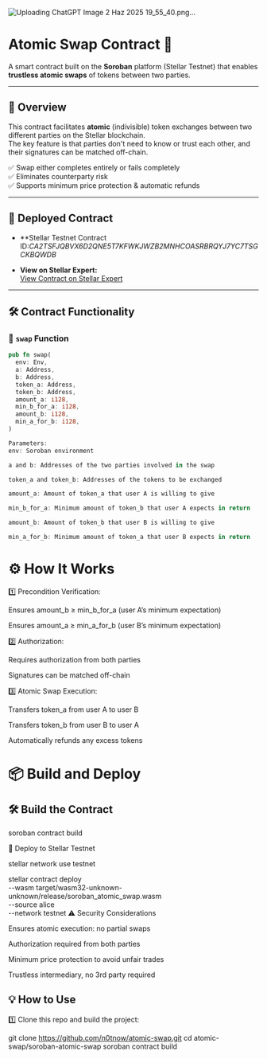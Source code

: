 
![Uploading ChatGPT Image 2 Haz 2025 19_55_40.png…]()

# Atomic Swap Contract 🚀

A smart contract built on the **Soroban** platform (Stellar Testnet) that enables **trustless atomic swaps** of tokens between two parties.

---

## 🌟 Overview

This contract facilitates **atomic** (indivisible) token exchanges between two different parties on the Stellar blockchain.  
The key feature is that parties don't need to know or trust each other, and their signatures can be matched off-chain.

✅ Swap either completes entirely or fails completely  
✅ Eliminates counterparty risk  
✅ Supports minimum price protection & automatic refunds

---

## 🔗 Deployed Contract

- **Stellar Testnet Contract ID:*CA2TSFJQBVX6D2QNE5T7KFWKJWZB2MNHCOASRBRQYJ7YC7TSGCKBQWDB*  


- **View on Stellar Expert:**  
[View Contract on Stellar Expert](https://stellar.expert/explorer/testnet/contract/CA2TSFJQBVX6D2QNE5T7KFWKJWZB2MNHCOASRBRQYJ7YC7TSGCKBQWDB)

---

## 🛠️ Contract Functionality

### 🔄 `swap` Function

```rust
pub fn swap(
  env: Env,
  a: Address,
  b: Address,
  token_a: Address,
  token_b: Address,
  amount_a: i128,
  min_b_for_a: i128,
  amount_b: i128,
  min_a_for_b: i128,
)

Parameters:
env: Soroban environment

a and b: Addresses of the two parties involved in the swap

token_a and token_b: Addresses of the tokens to be exchanged

amount_a: Amount of token_a that user A is willing to give

min_b_for_a: Minimum amount of token_b that user A expects in return

amount_b: Amount of token_b that user B is willing to give

min_a_for_b: Minimum amount of token_a that user B expects in return
```

# ⚙️ How It Works
1️⃣ Precondition Verification:

Ensures amount_b ≥ min_b_for_a (user A’s minimum expectation)

Ensures amount_a ≥ min_a_for_b (user B’s minimum expectation)

2️⃣ Authorization:

Requires authorization from both parties

Signatures can be matched off-chain

3️⃣ Atomic Swap Execution:

Transfers token_a from user A to user B

Transfers token_b from user B to user A

Automatically refunds any excess tokens


# 📦 Build and Deploy

## 🛠️ Build the Contract

soroban contract build

🚀 Deploy to Stellar Testnet

stellar network use testnet

stellar contract deploy \
  --wasm target/wasm32-unknown-unknown/release/soroban_atomic_swap.wasm \
  --source alice \
  --network testnet
⚠️ Security Considerations

Ensures atomic execution: no partial swaps

Authorization required from both parties

Minimum price protection to avoid unfair trades

Trustless intermediary, no 3rd party required

## 💡 How to Use

1️⃣ Clone this repo and build the project:

git clone https://github.com/n0tnow/atomic-swap.git
cd atomic-swap/soroban-atomic-swap
soroban contract build

